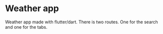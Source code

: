 # Weather app

Weather app made with flutter/dart. There is two routes. One for the search and one for the tabs.

